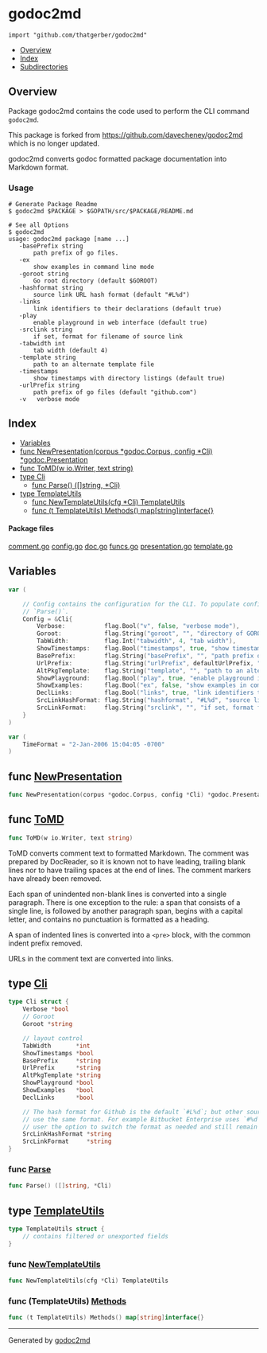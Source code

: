 # godoc2md

`import "github.com/thatgerber/godoc2md"`

* [Overview](#pkg-overview)
* [Index](#pkg-index)
* [Subdirectories](#pkg-subdirectories)

## <a name="pkg-overview">Overview</a>

Package godoc2md contains the code used to perform the CLI command
`godoc2md`.

This package is forked from <a href="https://github.com/davecheney/godoc2md">https://github.com/davecheney/godoc2md</a>
which is no longer updated.

godoc2md converts godoc formatted package documentation into Markdown format.

### Usage

```
# Generate Package Readme
$ godoc2md $PACKAGE > $GOPATH/src/$PACKAGE/README.md

# See all Options
$ godoc2md
usage: godoc2md package [name ...]
   -basePrefix string
       path prefix of go files.
   -ex
       show examples in command line mode
   -goroot string
       Go root directory (default $GOROOT)
   -hashformat string
       source link URL hash format (default "#L%d")
   -links
       link identifiers to their declarations (default true)
   -play
       enable playground in web interface (default true)
   -srclink string
       if set, format for filename of source link
   -tabwidth int
       tab width (default 4)
   -template string
       path to an alternate template file
   -timestamps
       show timestamps with directory listings (default true)
   -urlPrefix string
       path prefix of go files (default "github.com")
   -v	verbose mode
```

## <a name="pkg-index">Index</a>

* [Variables](#pkg-variables)
* [func NewPresentation(corpus *godoc.Corpus, config *Cli) *godoc.Presentation](#NewPresentation)
* [func ToMD(w io.Writer, text string)](#ToMD)
* [type Cli](#Cli)
  * [func Parse() ([]string, *Cli)](#Parse)
* [type TemplateUtils](#TemplateUtils)
  * [func NewTemplateUtils(cfg *Cli) TemplateUtils](#NewTemplateUtils)
  * [func (t TemplateUtils) Methods() map[string]interface{}](#TemplateUtils.Methods)

#### <a name="pkg-files">Package files</a>

[comment.go](/github.com/thatgerber/godoc2md/comment.go) [config.go](/github.com/thatgerber/godoc2md/config.go) [doc.go](/github.com/thatgerber/godoc2md/doc.go) [funcs.go](/github.com/thatgerber/godoc2md/funcs.go) [presentation.go](/github.com/thatgerber/godoc2md/presentation.go) [template.go](/github.com/thatgerber/godoc2md/template.go) 

## <a name="pkg-variables">Variables</a>

```go
var (

    // Config contains the configuration for the CLI. To populate config, call
    // `Parse()`.
    Config = &Cli{
        Verbose:           flag.Bool("v", false, "verbose mode"),
        Goroot:            flag.String("goroot", "", "directory of GOROOT. Will attempt to lookup from env"),
        TabWidth:          flag.Int("tabwidth", 4, "tab width"),
        ShowTimestamps:    flag.Bool("timestamps", true, "show timestamps with directory listings"),
        BasePrefix:        flag.String("basePrefix", "", "path prefix of go files"),
        UrlPrefix:         flag.String("urlPrefix", defaultUrlPrefix, "path prefix of go files"),
        AltPkgTemplate:    flag.String("template", "", "path to an alternate template file"),
        ShowPlayground:    flag.Bool("play", true, "enable playground in web interface"),
        ShowExamples:      flag.Bool("ex", false, "show examples in command line mode"),
        DeclLinks:         flag.Bool("links", true, "link identifiers to their declarations"),
        SrcLinkHashFormat: flag.String("hashformat", "#L%d", "source link URL hash format"),
        SrcLinkFormat:     flag.String("srclink", "", "if set, format for filename of source link"),
    }
)
```

```go
var (
    TimeFormat = "2-Jan-2006 15:04:05 -0700"
)
```

## <a name="NewPresentation">func</a> [NewPresentation](/presentation.go#L46)

```go
func NewPresentation(corpus *godoc.Corpus, config *Cli) *godoc.Presentation
```

## <a name="ToMD">func</a> [ToMD](/comment.go#L197)

```go
func ToMD(w io.Writer, text string)
```

ToMD converts comment text to formatted Markdown.
The comment was prepared by DocReader,
so it is known not to have leading, trailing blank lines
nor to have trailing spaces at the end of lines.
The comment markers have already been removed.

Each span of unindented non-blank lines is converted into
a single paragraph. There is one exception to the rule: a span that
consists of a single line, is followed by another paragraph span,
begins with a capital letter, and contains no punctuation
is formatted as a heading.

A span of indented lines is converted into a `<pre>` block,
with the common indent prefix removed.

URLs in the comment text are converted into links.

## <a name="Cli">type</a> [Cli](/config.go#L74)

```go
type Cli struct {
    Verbose *bool
    // Goroot
    Goroot *string

    // layout control
    TabWidth       *int
    ShowTimestamps *bool
    BasePrefix     *string
    UrlPrefix      *string
    AltPkgTemplate *string
    ShowPlayground *bool
    ShowExamples   *bool
    DeclLinks      *bool

    // The hash format for Github is the default `#L%d`; but other source control platforms do not
    // use the same format. For example Bitbucket Enterprise uses `#%d`. This option provides the
    // user the option to switch the format as needed and still remain backwards compatible.
    SrcLinkHashFormat *string
    SrcLinkFormat     *string
}
```

### <a name="Parse">func</a> [Parse](/config.go#L96)

```go
func Parse() ([]string, *Cli)
```

## <a name="TemplateUtils">type</a> [TemplateUtils](/funcs.go#L22)

```go
type TemplateUtils struct {
    // contains filtered or unexported fields
}
```

### <a name="NewTemplateUtils">func</a> [NewTemplateUtils](/funcs.go#L28)

```go
func NewTemplateUtils(cfg *Cli) TemplateUtils
```

### <a name="TemplateUtils.Methods">func</a> (TemplateUtils) [Methods](/funcs.go#L36)

```go
func (t TemplateUtils) Methods() map[string]interface{}
```

- - -
Generated by [godoc2md](http://github.com/thatgerber/godoc2md)
